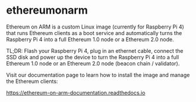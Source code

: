 # ethereumonarm
Ethereum on ARM is a custom Linux image (currently for Raspberry Pi 4) that runs Ethereum clients as a boot service and automatically turns the Raspberry Pi 4 into a full Ethereum 1.0 node or a Ethereum 2.0 node.

TL;DR: Flash your Raspberry Pi 4, plug in an ethernet cable, connect the SSD disk and power up the device to turn the Raspberry Pi 4 into a full Ethereum 1.0 node or an Ethereum 2.0 node (beacon chain / validator).

Visit our documentation page to learn how to install the image and manage the Ethereum clients:

https://ethereum-on-arm-documentation.readthedocs.io
